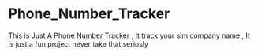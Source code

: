 # Phone_Number_Tracker
This is Just A Phone Number Tracker , It track your sim company name , It is just a fun project never take that seriosly 
